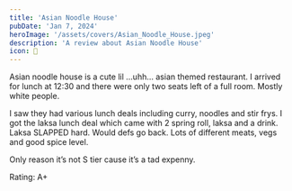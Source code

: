 ```yaml
---
title: 'Asian Noodle House'
pubDate: 'Jan 7, 2024'
heroImage: '/assets/covers/Asian_Noodle_House.jpeg'
description: 'A review about Asian Noodle House'
icon: 🍜
---
```


Asian noodle house is a cute lil …uhh… asian themed restaurant. I arrived for lunch at 12:30 and there were only two seats left of a full room. Mostly white people.

I saw they had various lunch deals including curry, noodles and stir frys. I got the laksa lunch deal which came with 2 spring roll, laksa and a drink. Laksa SLAPPED hard. Would defs go back. Lots of different meats, vegs and good spice level.

Only reason it’s not S tier cause it’s a tad expenny.

Rating: A+

